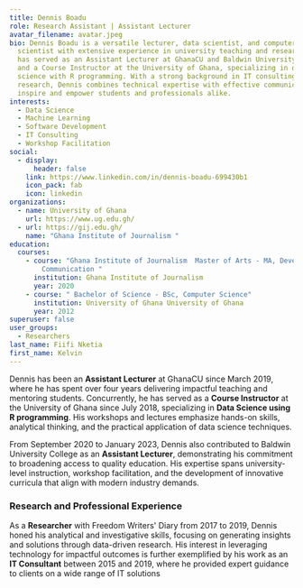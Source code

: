 ```yaml
---
title: Dennis Boadu
role: Research Assistant | Assistant Lecturer
avatar_filename: avatar.jpeg
bio: Dennis Boadu is a versatile lecturer, data scientist, and computer
  scientist with extensive experience in university teaching and research. He
  has served as an Assistant Lecturer at GhanaCU and Baldwin University College
  and a Course Instructor at the University of Ghana, specializing in data
  science with R programming. With a strong background in IT consulting and
  research, Dennis combines technical expertise with effective communication to
  inspire and empower students and professionals alike.
interests:
  - Data Science
  - Machine Learning
  - Software Development
  - IT Consulting
  - Workshop Facilitation
social:
  - display:
      header: false
    link: https://www.linkedin.com/in/dennis-boadu-699430b1
    icon_pack: fab
    icon: linkedin
organizations:
  - name: University of Ghana
    url: https://www.ug.edu.gh/
  - url: https://gij.edu.gh/
    name: "Ghana Institute of Journalism "
education:
  courses:
    - course: "Ghana Institute of Journalism  Master of Arts - MA, Development
        Communication "
      institution: Ghana Institute of Journalism
      year: 2020
    - course: " Bachelor of Science - BSc, Computer Science"
      institution: University of Ghana University of Ghana
      year: 2012
superuser: false
user_groups:
  - Researchers
last_name: Fiifi Nketia
first_name: Kelvin
---
```

Dennis has been an **Assistant Lecturer** at GhanaCU since March 2019, where he has spent over four years delivering impactful teaching and mentoring students. Concurrently, he has served as a **Course Instructor** at the University of Ghana since July 2018, specializing in **Data Science using R programming**. His workshops and lectures emphasize hands-on skills, analytical thinking, and the practical application of data science techniques.

From September 2020 to January 2023, Dennis also contributed to Baldwin University College as an **Assistant Lecturer**, demonstrating his commitment to broadening access to quality education. His expertise spans university-level instruction, workshop facilitation, and the development of innovative curricula that align with modern industry demands.

### Research and Professional Experience

As a **Researcher** with Freedom Writers' Diary from 2017 to 2019, Dennis honed his analytical and investigative skills, focusing on generating insights and solutions through data-driven research. His interest in leveraging technology for impactful outcomes is further exemplified by his work as an **IT Consultant** between 2015 and 2019, where he provided expert guidance to clients on a wide range of IT solutions

